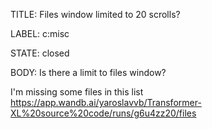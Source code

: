 TITLE:
Files window limited to 20 scrolls?

LABEL:
c:misc

STATE:
closed

BODY:
Is there a limit to files window?

I'm missing some files in this list
https://app.wandb.ai/yaroslavvb/Transformer-XL%20source%20code/runs/g6u4zz20/files

